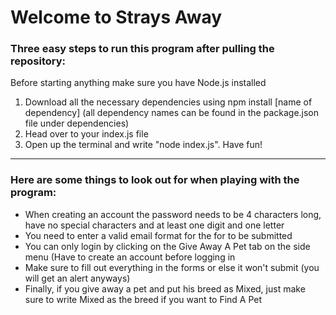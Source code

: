 <h1> Welcome to Strays Away</h1>

<h3>Three easy steps to run this program after pulling the repository:</h3>

<p>Before starting anything make sure you have Node.js installed</p>

<ol>
  <li>Download all the necessary dependencies using npm install [name of dependency] (all dependency names can be found in the package.json file under dependencies)</li>
  <li>Head over to your index.js file</li>
  <li>Open up the terminal and write "node index.js". Have fun!</li>
</ol>

<hr>

<h3>Here are some things to look out for when playing with the program:</h3>
<uL>
  <li>When creating an account the password needs to be 4 characters long, have no special characters and at least one digit and one letter</li>
  <li>You need to enter a valid email format for the for to be submitted</li>
  <li>You can only login by clicking on the Give Away A Pet tab on the side menu (Have to create an account before logging in</li>
  <li>Make sure to fill out everything in the forms or else it won't submit (you will get an alert anyways)</li>
  <li>Finally, if you give away a pet and put his breed as Mixed, just make sure to write Mixed as the breed if you want to Find A Pet</li>
</uL>
